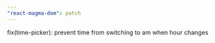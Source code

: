 ```yaml
---
"react-magma-dom": patch
---
```


fix(time-picker): prevent time from switching to am when hour changes
